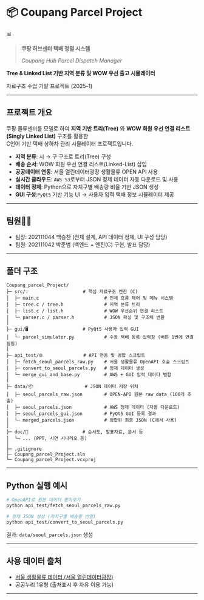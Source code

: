 # 📦 Coupang Parcel Project

<aside>
📊

> **쿠팡 허브센터 택배 정렬 시스템**
> 
> 
> *Coupang Hub Parcel Dispatch Manager*
> 

**Tree & Linked List 기반 지역 분류 및 WOW 우선 출고 시뮬레이터**

</aside>
 
자료구조 수업 기말 프로젝트 (2025-1)

---

## 프로젝트 개요

쿠팡 물류센터를 모델로 하여 **지역 기반 트리(Tree)** 와 **WOW 회원 우선 연결 리스트(Singly Linked List)** 구조를 활용한  
C언어 기반 택배 상하차 관리 시뮬레이터 프로젝트입니다.

- **지역 분류**: 시 → 구 구조로 트리(Tree) 구성
- **배송 순서**: WOW 회원 우선 연결 리스트(Linked-List) 삽입
- **공공데이터 연동**: 서울 열린데이터광장 생활물류 OPEN API 사용
- **실시간 클라우드**: `AWS S3`로부터 JSON 정제 데이터 자동 다운로드 및 사용
- **데이터 정제**: Python으로 자치구별 배송량 비율 기반 JSON 생성
- **GUI 구성**:`PyQt5` 기반 기능 UI → 사용자 입력 택배 정보 시뮬레이터 제공

---
## 팀원👨‍💻

- 팀장: 202111044 백승찬 (전체 설계, API 데이터 정제, UI 구성 담당)
- 팀원: 202111042 박준범 (백엔드 + 엔진(C) 구현, 발표 담당)

---
## 폴더 구조

```
Coupang_parcel_Project/
├─ src/💡                    # 핵심 자료구조 엔진 (C)
│  ├─ main.c                        # 전체 흐름 제어 및 메뉴 시스템
│  ├─ tree.c / tree.h               # 지역 분류 트리
│  ├─ list.c / list.h               # WOW 우선순위 연결 리스트
│  └─ parser.c / parser.h           # JSON 파싱 및 구조체 변환
│
├─ gui/🖥️                    # PyQt5 사용자 입력 GUI
│  └─ parcel_simulator.py           # 수동 택배 등록 입력창 (버튼 1번에 연결됨됨)
│
├─ api_test/🌐               # API 연동 및 병합 스크립트
│  ├─ fetch_seoul_parcels_raw.py    # 서울 생활물류 OpenAPI 호출 스크립트
│  ├─ convert_to_seoul_parcels.py   # 정제 데이터 생성
│  └─ merge_gui_and_base.py         # AWS + GUI 입력 데이터 병합
│
├─ data/📦                   # JSON 데이터 저장 위치
│  ├─ seoul_parcels_raw.json        # OPEN-API 원본 raw data (100개 추출)
│  ├─ seoul_parcels.json            # AWS 정제 데이터 (자동 다운로드)
│  ├─ seoul_parcels_gui.json        # PyQt5 GUI 등록 결과
│  └─ merged_parcels.json           # 병합된 최종 JSON (C에서 사용)
│
├─ doc/📝                    # 순서도, 발표자료, 문서 등
│  └─ ... (PPT, 시연 시나리오 등)
│
├─ .gitignore               
├─ Coupang_parcel_Project.sln         
└─ Coupang_parcel_Project.vcxproj      

```

---

## Python 실행 예시

```bash
# OpenAPI로 원본 데이터 받아오기
python api_test/fetch_seoul_parcels_raw.py

# 정제 JSON 생성 (자치구별 배송량 반영)
python api_test/convert_to_seoul_parcels.py
```

결과: `data/seoul_parcels.json` 생성


---

## 사용 데이터 출처

- [서울 생활물류 데이터 (서울 열린데이터광장)](https://data.seoul.go.kr/dataVisual/seoul/SeoulConsumerLogistics.do)
- 공공누리 1유형 (출처표시 후 자유 이용 가능)

---


